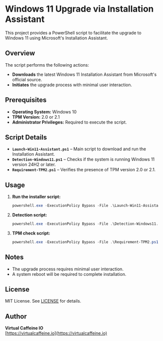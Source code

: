 # Windows 11 Upgrade via Installation Assistant

This project provides a PowerShell script to facilitate the upgrade to Windows 11 using Microsoft's Installation Assistant.

## Overview

The script performs the following actions:

- **Downloads** the latest Windows 11 Installation Assistant from Microsoft's official source.
- **Initiates** the upgrade process with minimal user interaction.

## Prerequisites

- **Operating System:** Windows 10
- **TPM Version:** 2.0 or 2.1
- **Administrator Privileges:** Required to execute the script.

## Script Details

- **`Launch-Win11-Assistant.ps1`** – Main script to download and run the Installation Assistant.
- **`Detection-Windows11.ps1`** – Checks if the system is running Windows 11 version 24H2 or later.
- **`Requirement-TPM2.ps1`** – Verifies the presence of TPM version 2.0 or 2.1.

## Usage

1. **Run the installer script:**
   ```powershell
   powershell.exe -ExecutionPolicy Bypass -File .\Launch-Win11-Assistant.ps1
   ```

2. **Detection script:**
   ```powershell
   powershell.exe -ExecutionPolicy Bypass -File .\Detection-Windows11.ps1
   ```

3. **TPM check script:**
   ```powershell
   powershell.exe -ExecutionPolicy Bypass -File .\Requirement-TPM2.ps1
   ```

## Notes

- The upgrade process requires minimal user interaction.
- A system reboot will be required to complete installation.

## License

MIT License. See [LICENSE](../LICENSE) for details.

## Author

**Virtual Caffeine IO**  
[https://virtualcaffeine.io](https://virtualcaffeine.io)